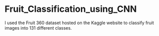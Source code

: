 # Fruit_Classification_using_CNN
I used the Fruit 360 dataset hosted on the Kaggle website to classify fruit images into 131 different classes.
